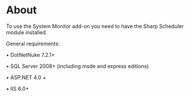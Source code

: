 # About

To use the System Monitor add-on you need to have the Sharp Scheduler module installed.

General requirements:

•	DotNetNuke 7.2.1+

•	SQL Server 2008+ \(including msde and express editions\)

•	ASP.NET 4.0 +

•	IIS 6.0+


